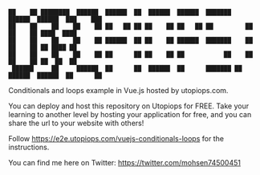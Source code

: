 ```
██    ██ ████████  ██████  ██████  ██  ██████  ██████  ███████     ██████  ██████  ███    ███ 
██    ██    ██    ██    ██ ██   ██ ██ ██    ██ ██   ██ ██         ██      ██    ██ ████  ████ 
██    ██    ██    ██    ██ ██████  ██ ██    ██ ██████  ███████    ██      ██    ██ ██ ████ ██ 
██    ██    ██    ██    ██ ██      ██ ██    ██ ██           ██    ██      ██    ██ ██  ██  ██ 
 ██████     ██     ██████  ██      ██  ██████  ██      ███████ ██  ██████  ██████  ██      ██ 
```                                                                                              

Conditionals and loops example in Vue.js hosted by utopiops.com.                                                                                              

You can deploy and host this repository on Utopiops for FREE. Take your learning to another level by hosting your application for free, and you can share the url to
your website with others!

Follow https://e2e.utopiops.com/vuejs-conditionals-loops for the instructions.

You can find me here on Twitter:
https://twitter.com/mohsen74500451

